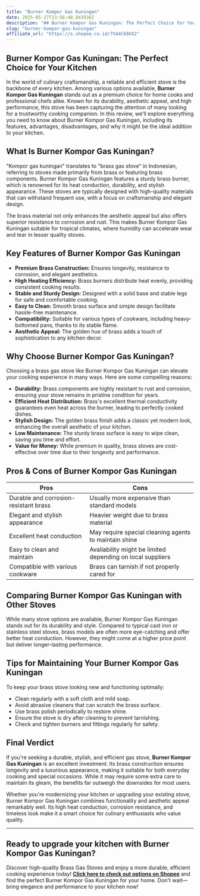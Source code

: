 ```yaml
---
title: "Burner Kompor Gas Kuningan"
date: 2025-05-27T13:56:48.843936Z
description: "## Burner Kompor Gas Kuningan: The Perfect Choice for Your Kitchen..."
slug: "burner-kompor-gas-kuningan"
affiliate_url: "https://s.shopee.co.id/7V44C68VX2"
---
```

## Burner Kompor Gas Kuningan: The Perfect Choice for Your Kitchen

In the world of culinary craftsmanship, a reliable and efficient stove is the backbone of every kitchen. Among various options available, **Burner Kompor Gas Kuningan** stands out as a premium choice for home cooks and professional chefs alike. Known for its durability, aesthetic appeal, and high performance, this stove has been capturing the attention of many looking for a trustworthy cooking companion. In this review, we'll explore everything you need to know about Burner Kompor Gas Kuningan, including its features, advantages, disadvantages, and why it might be the ideal addition to your kitchen.

## What Is Burner Kompor Gas Kuningan?

"Kompor gas kuningan" translates to "brass gas stove" in Indonesian, referring to stoves made primarily from brass or featuring brass components. Burner Kompor Gas Kuningan features a sturdy brass burner, which is renowned for its heat conduction, durability, and stylish appearance. These stoves are typically designed with high-quality materials that can withstand frequent use, with a focus on craftsmanship and elegant design.

The brass material not only enhances the aesthetic appeal but also offers superior resistance to corrosion and rust. This makes Burner Kompor Gas Kuningan suitable for tropical climates, where humidity can accelerate wear and tear in lesser quality stoves.

## Key Features of Burner Kompor Gas Kuningan

- **Premium Brass Construction:** Ensures longevity, resistance to corrosion, and elegant aesthetics.
- **High Heating Efficiency:** Brass burners distribute heat evenly, providing consistent cooking results.
- **Stable and Sturdy Design:** Designed with a solid base and stable legs for safe and comfortable cooking.
- **Easy to Clean:** Smooth brass surface and simple design facilitate hassle-free maintenance.
- **Compatibility:** Suitable for various types of cookware, including heavy-bottomed pans, thanks to its stable flame.
- **Aesthetic Appeal:** The golden hue of brass adds a touch of sophistication to any kitchen decor.

## Why Choose Burner Kompor Gas Kuningan?

Choosing a brass gas stove like Burner Kompor Gas Kuningan can elevate your cooking experience in many ways. Here are some compelling reasons:

- **Durability:** Brass components are highly resistant to rust and corrosion, ensuring your stove remains in pristine condition for years.
- **Efficient Heat Distribution:** Brass's excellent thermal conductivity guarantees even heat across the burner, leading to perfectly cooked dishes.
- **Stylish Design:** The golden brass finish adds a classic yet modern look, enhancing the overall aesthetic of your kitchen.
- **Low Maintenance:** The sturdy brass surface is easy to wipe clean, saving you time and effort.
- **Value for Money:** While premium in quality, brass stoves are cost-effective over time due to their longevity and performance.

## Pros & Cons of Burner Kompor Gas Kuningan

| Pros                                     | Cons                              |
|------------------------------------------|-----------------------------------|
| Durable and corrosion-resistant brass  | Usually more expensive than standard models |
| Elegant and stylish appearance          | Heavier weight due to brass material |
| Excellent heat conduction               | May require special cleaning agents to maintain shine |
| Easy to clean and maintain              | Availability might be limited depending on local suppliers |
| Compatible with various cookware        | Brass can tarnish if not properly cared for |

## Comparing Burner Kompor Gas Kuningan with Other Stoves

While many stove options are available, Burner Kompor Gas Kuningan stands out for its durability and style. Compared to typical cast iron or stainless steel stoves, brass models are often more eye-catching and offer better heat conduction. However, they might come at a higher price point but deliver longer-lasting performance.

## Tips for Maintaining Your Burner Kompor Gas Kuningan

To keep your brass stove looking new and functioning optimally:

- Clean regularly with a soft cloth and mild soap.
- Avoid abrasive cleaners that can scratch the brass surface.
- Use brass polish periodically to restore shine.
- Ensure the stove is dry after cleaning to prevent tarnishing.
- Check and tighten burners and fittings regularly for safety.

## Final Verdict

If you're seeking a durable, stylish, and efficient gas stove, **Burner Kompor Gas Kuningan** is an excellent investment. Its brass construction ensures longevity and a luxurious appearance, making it suitable for both everyday cooking and special occasions. While it may require some extra care to maintain its gleam, the benefits far outweigh the downsides for most users.

Whether you're modernizing your kitchen or upgrading your existing stove, Burner Kompor Gas Kuningan combines functionality and aesthetic appeal remarkably well. Its high heat conduction, corrosion resistance, and timeless look make it a smart choice for culinary enthusiasts who value quality.

---

## Ready to upgrade your kitchen with Burner Kompor Gas Kuningan?

Discover high-quality Brass Gas Stoves and enjoy a more durable, efficient cooking experience today! **[Click here to check out options on Shopee](https://s.shopee.co.id/7V44C68VX2)** and find the perfect Burner Kompor Gas Kuningan for your home. Don't wait—bring elegance and performance to your kitchen now!